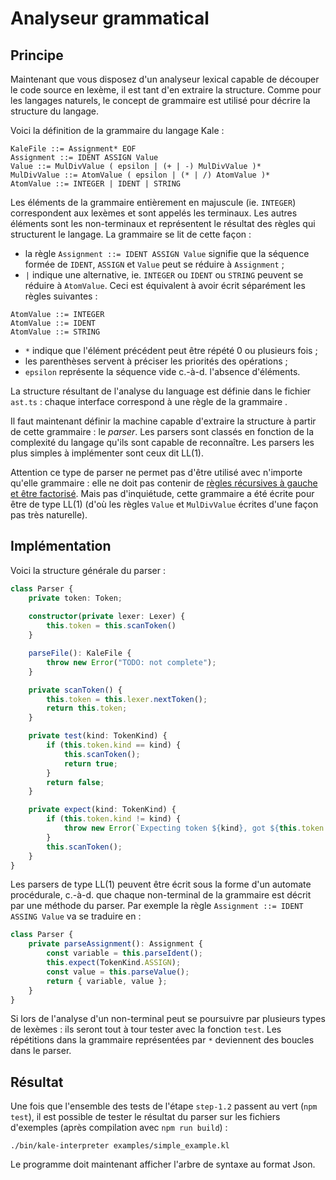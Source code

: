 
# Analyseur grammatical

## Principe

Maintenant que vous disposez d'un analyseur lexical capable de découper le code source en lexème,
il est tant d'en extraire la structure. Comme pour les langages naturels, le concept de grammaire est
utilisé pour décrire la structure du langage.

Voici la définition de la grammaire du langage Kale :
```
KaleFile ::= Assignment* EOF
Assignment ::= IDENT ASSIGN Value
Value ::= MulDivValue ( epsilon | (+ | -) MulDivValue )*
MulDivValue ::= AtomValue ( epsilon | (* | /) AtomValue )*
AtomValue ::= INTEGER | IDENT | STRING
```

Les éléments de la grammaire entièrement en majuscule (ie. `INTEGER`) correspondent aux lexèmes et sont appelés les terminaux.
Les autres éléments sont les non-terminaux et représentent le résultat des règles qui structurent le langage.
La grammaire se lit de cette façon :
* la règle `Assignment ::= IDENT ASSIGN Value` signifie que la séquence formée de `IDENT`, `ASSIGN` et `Value` peut se réduire à `Assignment` ;
* `|` indique une alternative, ie. `INTEGER` ou `IDENT` ou `STRING` peuvent se réduire à `AtomValue`. Ceci est équivalent à avoir écrit séparément
  les règles suivantes :
```
AtomValue ::= INTEGER
AtomValue ::= IDENT
AtomValue ::= STRING
```
* `*` indique que l'élément précédent peut être répété 0 ou plusieurs fois ;
* les parenthèses servent à préciser les priorités des opérations ;
* `epsilon` représente la séquence vide c.-à-d. l'absence d'éléments.

La structure résultant de l'analyse du language est définie dans le fichier `ast.ts` : chaque interface correspond
à une règle de la grammaire .

Il faut maintenant définir la machine capable d'extraire la structure à partir de cette grammaire : le *parser*.
Les parsers sont classés en fonction de la complexité du langage qu'ils sont capable de reconnaître.
Les parsers les plus simples à implémenter sont ceux dit LL(1).

Attention ce type de parser ne permet pas d'être utilisé avec n'importe qu'elle grammaire :
elle ne doit pas contenir de [règles récursives à gauche et être factorisé](https://en.wikipedia.org/wiki/LL_parser#Solutions_to_LL(1)_Conflicts).
Mais pas d'inquiétude, cette grammaire a été écrite pour être de type LL(1)
(d'où les règles `Value` et `MulDivValue` écrites d'une façon pas très naturelle).

## Implémentation

Voici la structure générale du parser :

```typescript
class Parser {
    private token: Token;
    
    constructor(private lexer: Lexer) {
        this.token = this.scanToken()
    }

    parseFile(): KaleFile {
        throw new Error("TODO: not complete");
    }

    private scanToken() {
        this.token = this.lexer.nextToken();
        return this.token;
    }

    private test(kind: TokenKind) {
        if (this.token.kind == kind) {
            this.scanToken();
            return true;
        }
        return false;
    }

    private expect(kind: TokenKind) {
        if (this.token.kind != kind) {
            throw new Error(`Expecting token ${kind}, got ${this.token.kind}`);
        }
        this.scanToken();
    }
}
```

Les parsers de type LL(1) peuvent être écrit sous la forme d'un automate procédurale, c.-à-d. que chaque
non-terminal de la grammaire est décrit par une méthode du parser. Par exemple la règle `Assignment ::= IDENT ASSING Value`
va se traduire en :

```typescript
class Parser {
    private parseAssignment(): Assignment {
        const variable = this.parseIdent();
        this.expect(TokenKind.ASSIGN);
        const value = this.parseValue();
        return { variable, value };
    }
}
```

Si lors de l'analyse d'un non-terminal peut se poursuivre par plusieurs types de lexèmes : ils seront tout à tour tester avec la fonction `test`.
Les répétitions dans la grammaire représentées par `*` deviennent des boucles dans le parser.

## Résultat

Une fois que l'ensemble des tests de l'étape `step-1.2` passent au vert (`npm test`), il est possible de tester
le résultat du parser sur les fichiers d'exemples (après compilation avec `npm run build`) :
```
./bin/kale-interpreter examples/simple_example.kl
```

Le programme doit maintenant afficher l'arbre de syntaxe au format Json.